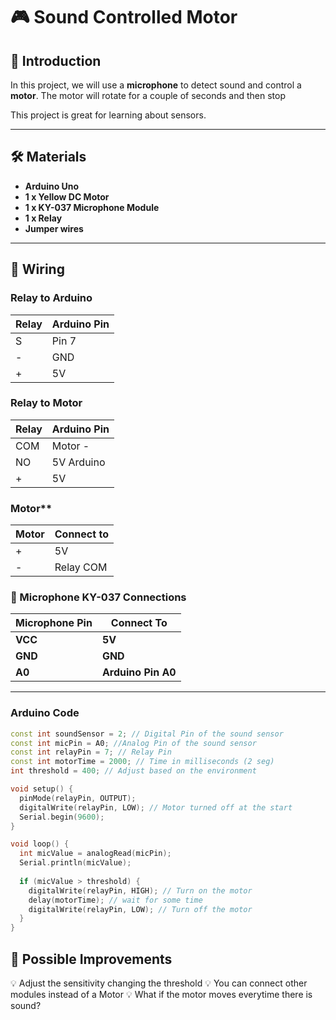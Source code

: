 # 🎮 Sound Controlled Motor

## 📝 Introduction
In this project, we will use a **microphone** to detect sound and control a **motor**. The motor will rotate for a couple of seconds and then stop

This project is great for learning about sensors.

---

## 🛠 Materials
- **Arduino Uno**  
- **1 x Yellow DC Motor**  
- **1 x KY-037 Microphone Module**  
- **1 x Relay**
- **Jumper wires**  

---

## 📌 Wiring

### **Relay to Arduino**
| Relay | Arduino Pin |
|------------|------------|
| S        | Pin 7         |
| -        | GND        |
| +        | 5V         |

### **Relay to Motor**
| Relay | Arduino Pin |
|------------|------------|
| COM        | Motor -         |
| NO       | 5V Arduino        |
| +        | 5V         |


### Motor**
| Motor | Connect to |
|------------|------------|
| +        | 5V         |
| -        | Relay COM        |

### 🎤 Microphone KY-037 Connections
| **Microphone Pin**  | **Connect To** |
|---------------------|---------------|
| **VCC** | **5V** |
| **GND** | **GND** |
| **A0** | **Arduino Pin A0** |

---

### **Arduino Code**
```cpp
const int soundSensor = 2; // Digital Pin of the sound sensor
const int micPin = A0; //Analog Pin of the sound sensor
const int relayPin = 7; // Relay Pin
const int motorTime = 2000; // Time in milliseconds (2 seg)
int threshold = 400; // Adjust based on the environment

void setup() {
  pinMode(relayPin, OUTPUT);
  digitalWrite(relayPin, LOW); // Motor turned off at the start
  Serial.begin(9600);
}

void loop() {
  int micValue = analogRead(micPin);
  Serial.println(micValue);
  
  if (micValue > threshold) { 
    digitalWrite(relayPin, HIGH); // Turn on the motor
    delay(motorTime); // wait for some time
    digitalWrite(relayPin, LOW); // Turn off the motor
  }
}
```

## 🔧 Possible Improvements

💡 Adjust the sensitivity changing the threshold
💡 You can connect other modules instead of a Motor
💡 What if the motor moves everytime there is sound?